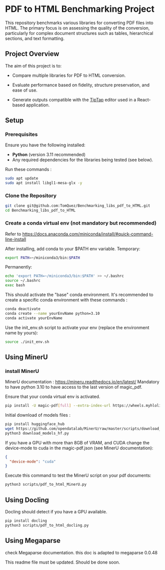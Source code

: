 # PDF to HTML Benchmarking Project

This repository benchmarks various libraries for converting PDF files into HTML. The primary focus is on assessing the quality of the conversion, particularly for complex document structures such as tables, hierarchical sections, and text formatting.

## Project Overview

The aim of this project is to:

- Compare multiple libraries for PDF to HTML conversion.

- Evaluate performance based on fidelity, structure preservation, and ease of use.

- Generate outputs compatible with the [TipTap](https://tiptap.dev/) editor used in a React-based application.

## Setup

### Prerequisites

Ensure you have the following installed:

- **Python** (version 3.11 recommended)
- Any required dependencies for the libraries being tested (see below).

Run these commands :

```bash
sudo apt update
sudo apt install libgl1-mesa-glx -y
```

### Clone the Repository

```bash
git clone git@github.com:TomQuez/Benchmarking_libs_pdf_to_HTML.git
cd Benchmarking_libs_pdf_to_HTML
```

### Create a conda virtual env (not mandatory but recommended)

Refer to <https://docs.anaconda.com/miniconda/install/#quick-command-line-install>

After installing, add conda to your $PATH env variable.
Temporary:

```bash
export PATH=~/miniconda3/bin:$PATH
```

Permanently:

```bash
echo 'export PATH=~/miniconda3/bin:$PATH' >> ~/.bashrc
source ~/.bashrc
exec bash
```

This should activate the "base" conda environment.
It's recommended to create a specific conda environment with these commands :

```bash
conda deactivate
conda create --name yourEnvName python=3.10
conda activate yourEnvName

```

Use the init_env.sh script to activate your env (replace the environment name by yours):

```bash
source ./init_env.sh
```

## Using MinerU

### install MinerU

MinerU documentation :
<https://mineru.readthedocs.io/en/latest/>
Mandatory to have python 3.10 to have access to the last version of magic_pdf.

Ensure that your conda virtual env is activated.

```bash
pip install -U magic-pdf[full] --extra-index-url https://wheels.myhloli.com
```

Initial download of models files :

```bash
pip install huggingface_hub
wget https://github.com/opendatalab/MinerU/raw/master/scripts/download_models_hf.py -O download_models_hf.py
python3 download_models_hf.py
```

If you have a GPU with more than 8GB of VRAM, and CUDA change the device-mode to cuda in the magic-pdf.json (see MinerU documentation):

```json
{
  "device-mode": "cuda"
}
```

Execute this command to test the MinerU script on your pdf documents:

```bash
python3 scripts/pdf_to_html_MinerU.py
```

## Using Docling

Docling should detect if you have a GPU available.

```bash
pip install docling
python3 scripts/pdf_to_html_docling.py
```

## Using Megaparse

check Megaparse documentation. this doc is adapted to megaparse 0.0.48

This readme file must be updated. Should be done soon.
